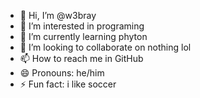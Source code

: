 - 👋 Hi, I’m @w3bray
- 👀 I’m interested in programing
- 🌱 I’m currently learning phyton
- 💞️ I’m looking to collaborate on nothing lol
- 📫 How to reach me in GitHub
- 😄 Pronouns: he/him
- ⚡ Fun fact: i like soccer

<!---
w3bray/w3bray is a ✨ special ✨ repository because its `README.md` (this file) appears on your GitHub profile.
You can click the Preview link to take a look at your changes.
--->
